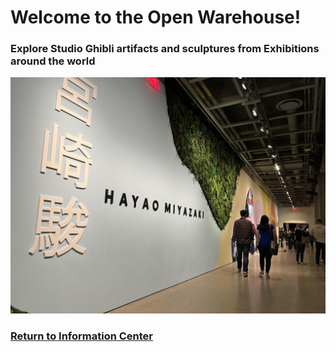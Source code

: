 # Welcome to the Open Warehouse!
### Explore Studio Ghibli artifacts and sculptures from Exhibitions around the world
![Exhibit](exhibit.jpeg)
### [Return to Information Center](https://github.com/mollyjones2023/ghibli-simulacrum/blob/main/2-ghibli-grand-warehouse/warehouse.md)
